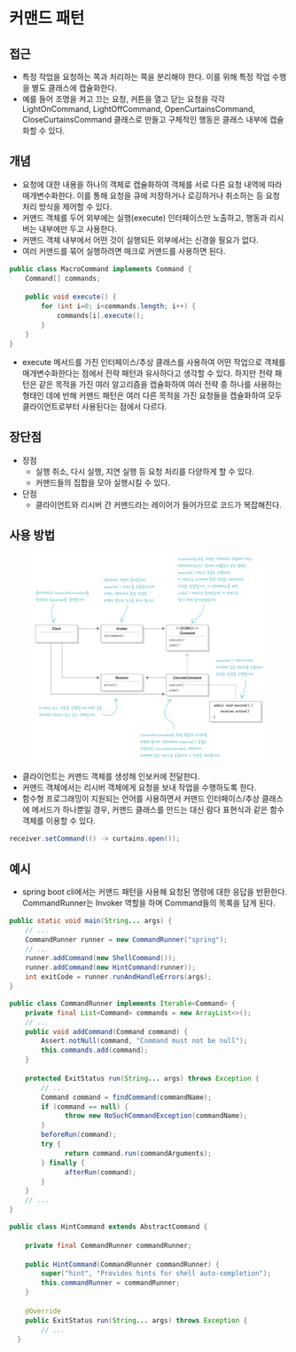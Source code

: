 # 커맨드 패턴

## 접근

* 특정 작업을 요청하는 쪽과 처리하는 쪽을 분리해야 한다. 이를 위해 특정 작업 수행을 별도 클래스에 캡슐화한다.
* 예를 들어 조명을 켜고 끄는 요청, 커튼을 열고 닫는 요청을 각각 LightOnCommand, LightOffCommand, OpenCurtainsCommand, CloseCurtainsCommand 클래스로 만들고 구체적인 행동은 클래스 내부에 캡슐화할 수 있다.

## 개념

* 요청에 대한 내용을 하나의 객체로 캡슐화하여 객체를 서로 다른 요청 내역에 따라 매개변수화한다. 이를 통해 요청을 큐에 저장하거나 로깅하거나 취소하는 등 요청 처리 방식을 제어할 수 있다.
* 커맨드 객체를 두어 외부에는 실행(execute) 인터페이스만 노출하고, 행동과 리시버는 내부에만 두고 사용한다.
* 커맨드 객체 내부에서 어떤 것이 실행되든 외부에서는 신경쓸 필요가 없다.
* 여러 커맨드를 묶어 실행하려면 매크로 커맨드를 사용하면 된다.

```java
public class MacroCommand implements Command {
    Command[] commands;
    
    public void execute() {
        for (int i=0; i<commands.length; i++) {
            commands[i].execute();
        }
    }
}
```

* execute 메서드를 가진 인터페이스/추상 클래스를 사용하여 어떤 작업으로 객체를 매개변수화한다는 점에서 전략 패턴과 유사하다고 생각할 수 있다. 하지만 전략 패턴은 같은 목적을 가진 여러 알고리즘을 캡슐화하여 여러 전략 중 하나를 사용하는 형태인 데에 반해 커맨드 패턴은 여러 다른 목적을 가진 요청들을 캡슐화하여 모두 클라이언트로부터 사용된다는 점에서 다르다.

## 장단점

* 장점
  * 실행 취소, 다시 실행, 지연 실행 등 요청 처리를 다양하게 할 수 있다.
  * 커맨드들의 집합을 모아 실행시킬 수 있다.
* 단점
  * 클라이언트와 리시버 간 커맨드라는 레이어가 들어가므로 코드가 복잡해진다.

## 사용 방법

<figure><img src="../../.gitbook/assets/image (1) (1) (1) (1) (1) (1) (1) (1) (1).png" alt=""><figcaption></figcaption></figure>

* 클라이언트는 커맨드 객체를 생성해 인보커에 전달한다.
* 커맨드 객체에서는 리시버 객체에게 요청을 보내 작업을 수행하도록 한다.
* 함수형 프로그래밍이 지원되는 언어를 사용하면서 커맨드 인터페이스/추상 클래스에 메서드가 하나뿐일 경우, 커맨드 클래스를 만드는 대신 람다 표현식과 같은 함수 객체를 이용할 수 있다.

```java
receiver.setCommand(() -> curtains.open());
```

## 예시

* spring boot cli에서는 커맨드 패턴을 사용해 요청된 명령에 대한 응답을 반환한다. CommandRunner는 Invoker 역할을 하며 Command들의 목록을 담게 된다.

```java
public static void main(String... args) {
    // ...
    CommandRunner runner = new CommandRunner("spring");
    // ...
    runner.addCommand(new ShellCommand());
    runner.addCommand(new HintCommand(runner));
    int exitCode = runner.runAndHandleErrors(args);
}
```

```java
public class CommandRunner implements Iterable<Command> {
    private final List<Command> commands = new ArrayList<>();
    // ...
    public void addCommand(Command command) {
    	Assert.notNull(command, "Command must not be null");
    	this.commands.add(command);
    }
    
    protected ExitStatus run(String... args) throws Exception {
        // ...
        Command command = findCommand(commandName);
        if (command == null) {
              throw new NoSuchCommandException(commandName);
        }
        beforeRun(command);
        try {
              return command.run(commandArguments);
        } finally {
              afterRun(command);
        }
    }
    // ...
}
```

```java
public class HintCommand extends AbstractCommand {

    private final CommandRunner commandRunner;

    public HintCommand(CommandRunner commandRunner) {
        super("hint", "Provides hints for shell auto-completion");
        this.commandRunner = commandRunner;
    }

    @Override
    public ExitStatus run(String... args) throws Exception {
        // ...
  }
```
